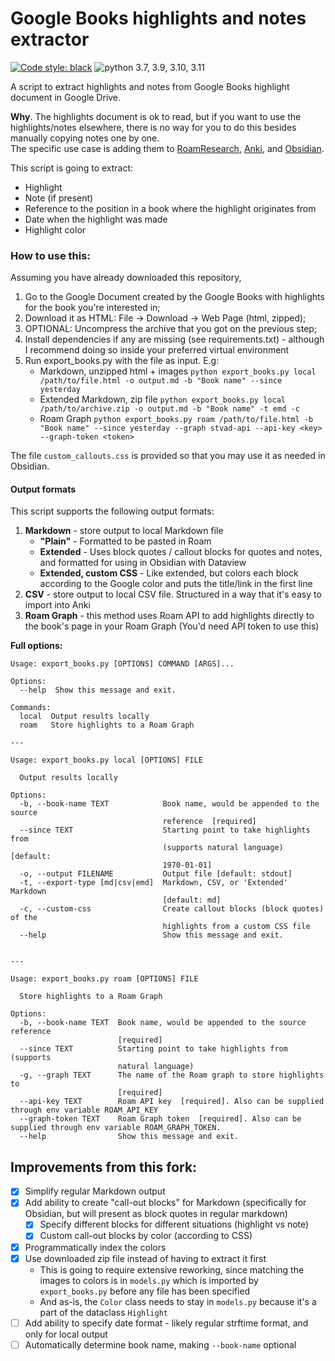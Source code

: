# Google Books highlights and notes extractor
<a href="https://github.com/psf/black"><img alt="Code style: black" src="https://img.shields.io/badge/code%20style-black-000000.svg"></a>
![python 3.7, 3.9, 3.10, 3.11](https://img.shields.io/badge/python-v3.7%7Cv3.9%7Cv3.10%7Cv3.11-blue)

A script to extract highlights and notes from Google Books highlight document in Google Drive.

**Why**. The highlights document is ok to read, but if you want to use the highlights/notes elsewhere, there is no way for you to do this besides manually copying notes one by one.  
The specific use case is adding them to [RoamResearch](https://roamresearch.com/), [Anki](https://apps.ankiweb.net/), and [Obsidian](https://obsidian.md/).

This script is going to extract:
* Highlight
* Note (if present)
* Reference to the position in a book where the highlight originates from
* Date when the highlight was made
* Highlight color


### How to use this:

Assuming you have already downloaded this repository,

1. Go to the Google Document created by the Google Books with highlights for the book you're interested in;
2. Download it as HTML: File → Download → Web Page (html, zipped);
3. OPTIONAL: Uncompress the archive that you got on the previous step;
4. Install dependencies if any are missing (see requirements.txt) - although I recommend doing so inside your preferred virtual environment
5. Run export_books.py with the file as input. E.g: 
    * Markdown, unzipped html + images `python export_books.py local /path/to/file.html -o output.md -b "Book name" --since yesterday`
    * Extended Markdown, zip file `python export_books.py local /path/to/archive.zip -o output.md -b "Book name" -t emd -c`
    * Roam Graph `python export_books.py roam /path/to/file.html -b "Book name" --since yesterday --graph stvad-api --api-key <key> --graph-token <token>` 

The file `custom_callouts.css` is provided so that you may use it as needed in Obsidian.

#### Output formats

This script supports the following output formats:

1. **Markdown** - store output to local Markdown file
    - **"Plain"** - Formatted to be pasted in Roam
    - **Extended** - Uses block quotes / callout blocks for quotes and notes, and formatted for using in Obsidian with Dataview
    - **Extended, custom CSS** - Like extended, but colors each block according to the Google color and puts the title/link in the first line
2. **CSV** - store output to local CSV file. Structured in a way that it's easy to import into Anki
3. **Roam Graph** - this method uses Roam API to add highlights directly to the book's page in your Roam Graph (You'd need API token to use this)

**Full options:** 
```
Usage: export_books.py [OPTIONS] COMMAND [ARGS]...

Options:
  --help  Show this message and exit.

Commands:
  local  Output results locally
  roam   Store highlights to a Roam Graph

---

Usage: export_books.py local [OPTIONS] FILE

  Output results locally

Options:
  -b, --book-name TEXT            Book name, would be appended to the source
                                  reference  [required]
  --since TEXT                    Starting point to take highlights from
                                  (supports natural language)  [default:
                                  1970-01-01]
  -o, --output FILENAME           Output file [default: stdout]
  -t, --export-type [md|csv|emd]  Markdown, CSV, or 'Extended' Markdown
                                  [default: md]
  -c, --custom-css                Create callout blocks (block quotes) of the
                                  highlights from a custom CSS file
  --help                          Show this message and exit.


---

Usage: export_books.py roam [OPTIONS] FILE

  Store highlights to a Roam Graph

Options:
  -b, --book-name TEXT  Book name, would be appended to the source reference
                        [required]
  --since TEXT          Starting point to take highlights from (supports
                        natural language)
  -g, --graph TEXT      The name of the Roam graph to store highlights to
                        [required]
  --api-key TEXT        Roam API key  [required]. Also can be supplied through env variable ROAM_API_KEY
  --graph-token TEXT    Roam Graph token  [required]. Also can be supplied through env variable ROAM_GRAPH_TOKEN.
  --help                Show this message and exit.
```

## Improvements from this fork:
- [x] Simplify regular Markdown output
- [x] Add ability to create "call-out blocks" for Markdown (specifically for Obsidian, but will present as block quotes in regular markdown)
  - [x] Specify different blocks for different situations (highlight vs note)
  - [x] Custom call-out blocks by color (according to CSS)
- [x] Programmatically index the colors
- [x] Use downloaded zip file instead of having to extract it first
  - This is going to require extensive reworking, since matching the images to colors is in `models.py` which is imported by `export_books.py` before any file has been specified
  - And as-is, the `Color` class needs to stay in `models.py` because it's a part of the dataclass `Highlight`
- [ ] Add ability to specify date format - likely regular strftime format, and only for local output
- [ ] Automatically determine book name, making `--book-name` optional